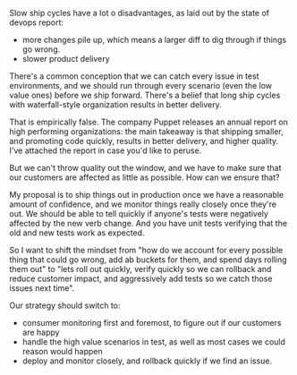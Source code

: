 Slow ship cycles have a lot o disadvantages, as laid out by the state of devops report:

* more changes pile up, which means a larger diff to dig through if things go wrong.
* slower product delivery

There's a common conception that we can catch every issue in test environments, and we should run through every scenario (even the low value ones) before we ship forward. There's a belief that long ship cycles with waterfall-style organization results in better delivery.

That is empirically false. The company Puppet releases an annual report on high performing organizations: the main takeaway is that shipping smaller, and promoting code quickly, results in better delivery, and higher quality. I've attached the report in case you'd like to peruse.

But we can't throw quality out the window, and we have to make sure that our customers are affected as little as possible. How can we ensure that?

My proposal is to ship things out in production once we have a reasonable amount of confidence, and we monitor things really closely once they're out. We should be able to tell quickly if anyone's tests were negatively affected by the new verb change. And you have unit tests verifying that the old and new tests work as expected.

So I want to shift the mindset from "how do we account for every possible thing that could go wrong, add ab buckets for them, and spend days rolling them out" to "lets roll out quickly, verify quickly so we can rollback and reduce customer impact, and aggressively add tests so we catch those issues next time".

Our strategy should switch to:

* consumer monitoring first and foremost, to figure out if our customers are happy
* handle the high value scenarios in test, as well as most cases we could reason would happen
* deploy and monitor closely, and rollback quickly if we find an issue.
